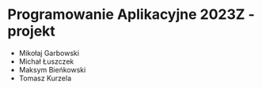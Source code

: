 # Programowanie Aplikacyjne 2023Z - projekt
* Mikołaj Garbowski
* Michał Łuszczek
* Maksym Bieńkowski
* Tomasz Kurzela
